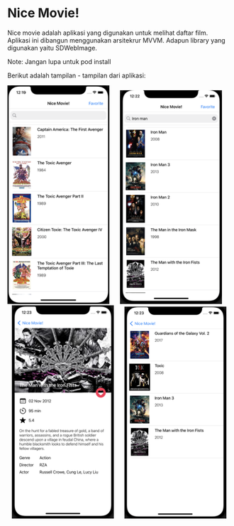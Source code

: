 # Nice Movie!

Nice movie adalah aplikasi yang digunakan untuk melihat daftar film. Aplikasi ini dibangun menggunakan arsitekrur MVVM. 
Adapun library yang digunakan yaitu SDWebImage.

Note: Jangan lupa untuk pod install

Berikut adalah tampilan - tampilan dari aplikasi:

<p align="center">
<img src="BrigthonTest/ImageForRepo/1.png" width="230"  title="Word Guess">&nbsp;&nbsp;&nbsp;&nbsp;&nbsp;
<img src="BrigthonTest/ImageForRepo/2.png" width="230" title="Word Guess">&nbsp;&nbsp;&nbsp;&nbsp;&nbsp;
<img src="BrigthonTest/ImageForRepo/3.png" width="230" title="Word Guess">&nbsp;&nbsp;&nbsp;&nbsp;&nbsp;
<img src="BrigthonTest/ImageForRepo/4.png" width="230" title="Word Guess">
</p>


